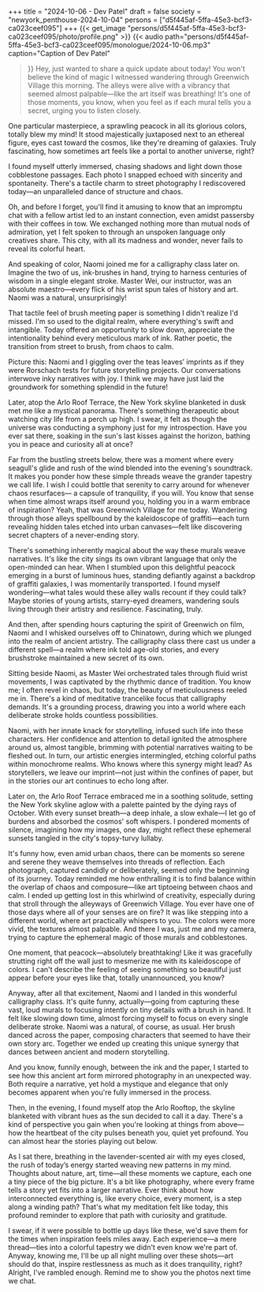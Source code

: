 +++
title = "2024-10-06 - Dev Patel"
draft = false
society = "newyork_penthouse-2024-10-04"
persons = ["d5f445af-5ffa-45e3-bcf3-ca023ceef095"]
+++
{{< get_image "persons/d5f445af-5ffa-45e3-bcf3-ca023ceef095/photo/profile.png" >}}
{{< audio
    path="persons/d5f445af-5ffa-45e3-bcf3-ca023ceef095/monologue/2024-10-06.mp3" 
    caption="Caption of Dev Patel"
>}}
Hey, just wanted to share a quick update about today!
You won't believe the kind of magic I witnessed wandering through Greenwich Village this morning. The alleys were alive with a vibrancy that seemed almost palpable—like the art itself was breathing! It's one of those moments, you know, when you feel as if each mural tells you a secret, urging you to listen closely. 

One particular masterpiece, a sprawling peacock in all its glorious colors, totally blew my mind! It stood majestically juxtaposed next to an ethereal figure, eyes cast toward the cosmos, like they're dreaming of galaxies. Truly fascinating, how sometimes art feels like a portal to another universe, right?

I found myself utterly immersed, chasing shadows and light down those cobblestone passages. Each photo I snapped echoed with sincerity and spontaneity. There's a tactile charm to street photography I rediscovered today—an unparalleled dance of structure and chaos.

Oh, and before I forget, you'll find it amusing to know that an impromptu chat with a fellow artist led to an instant connection, even amidst passersby with their coffees in tow. We exchanged nothing more than mutual nods of admiration, yet I felt spoken to through an unspoken language only creatives share. This city, with all its madness and wonder, never fails to reveal its colorful heart. 

And speaking of color, Naomi joined me for a calligraphy class later on. Imagine the two of us, ink-brushes in hand, trying to harness centuries of wisdom in a single elegant stroke. Master Wei, our instructor, was an absolute maestro—every flick of his wrist spun tales of history and art. Naomi was a natural, unsurprisingly!

That tactile feel of brush meeting paper is something I didn't realize I'd missed. I'm so used to the digital realm, where everything's swift and intangible. Today offered an opportunity to slow down, appreciate the intentionality behind every meticulous mark of ink. Rather poetic, the transition from street to brush, from chaos to calm.

Picture this: Naomi and I giggling over the teas leaves’ imprints as if they were Rorschach tests for future storytelling projects. Our conversations interwove inky narratives with joy. I think we may have just laid the groundwork for something splendid in the future! 

Later, atop the Arlo Roof Terrace, the New York skyline blanketed in dusk met me like a mystical panorama. There's something therapeutic about watching city life from a perch up high. I swear, it felt as though the universe was conducting a symphony just for my introspection. Have you ever sat there, soaking in the sun's last kisses against the horizon, bathing you in peace and curiosity all at once?

Far from the bustling streets below, there was a moment where every seagull's glide and rush of the wind blended into the evening's soundtrack. It makes you ponder how these simple threads weave the grander tapestry we call life. I wish I could bottle that serenity to carry around for whenever chaos resurfaces— a capsule of tranquility, if you will.
You know that sense when time almost wraps itself around you, holding you in a warm embrace of inspiration? Yeah, that was Greenwich Village for me today. Wandering through those alleys spellbound by the kaleidoscope of graffiti—each turn revealing hidden tales etched into urban canvases—felt like discovering secret chapters of a never-ending story.

There's something inherently magical about the way these murals weave narratives. It's like the city sings its own vibrant language that only the open-minded can hear. When I stumbled upon this delightful peacock emerging in a burst of luminous hues, standing defiantly against a backdrop of graffiti galaxies, I was momentarily transported. I found myself wondering—what tales would these alley walls recount if they could talk? Maybe stories of young artists, starry-eyed dreamers, wandering souls living through their artistry and resilience. Fascinating, truly.

And then, after spending hours capturing the spirit of Greenwich on film, Naomi and I whisked ourselves off to Chinatown, during which we plunged into the realm of ancient artistry. The calligraphy class there cast us under a different spell—a realm where ink told age-old stories, and every brushstroke maintained a new secret of its own.

Sitting beside Naomi, as Master Wei orchestrated tales through fluid wrist movements, I was captivated by the rhythmic dance of tradition. You know me; I often revel in chaos, but today, the beauty of meticulousness reeled me in. There's a kind of meditative trancelike focus that calligraphy demands. It's a grounding process, drawing you into a world where each deliberate stroke holds countless possibilities.

Naomi, with her innate knack for storytelling, infused such life into these characters. Her confidence and attention to detail ignited the atmosphere around us, almost tangible, brimming with potential narratives waiting to be fleshed out. In turn, our artistic energies intermingled, etching colorful paths within monochrome realms. Who knows where this synergy might lead? As storytellers, we leave our imprint—not just within the confines of paper, but in the stories our art continues to echo long after.

Later on, the Arlo Roof Terrace embraced me in a soothing solitude, setting the New York skyline aglow with a palette painted by the dying rays of October. With every sunset breath—a deep inhale, a slow exhale—I let go of burdens and absorbed the cosmos' soft whispers. I pondered moments of silence, imagining how my images, one day, might reflect these ephemeral sunsets tangled in the city's topsy-turvy lullaby.

It's funny how, even amid urban chaos, there can be moments so serene and serene they weave themselves into threads of reflection. Each photograph, captured candidly or deliberately, seemed only the beginning of its journey. Today reminded me how enthralling it is to find balance within the overlap of chaos and composure—like art tiptoeing between chaos and calm.
 I ended up getting lost in this whirlwind of creativity, especially during that stroll through the alleyways of Greenwich Village. You ever have one of those days where all of your senses are on fire? It was like stepping into a different world, where art practically whispers to you. The colors were more vivid, the textures almost palpable. And there I was, just me and my camera, trying to capture the ephemeral magic of those murals and cobblestones.

One moment, that peacock—absolutely breathtaking! Like it was gracefully strutting right off the wall just to mesmerize me with its kaleidoscope of colors. I can't describe the feeling of seeing something so beautiful just appear before your eyes like that, totally unannounced, you know?

Anyway, after all that excitement, Naomi and I landed in this wonderful calligraphy class. It's quite funny, actually—going from capturing these vast, loud murals to focusing intently on tiny details with a brush in hand. It felt like slowing down time, almost forcing myself to focus on every single deliberate stroke. Naomi was a natural, of course, as usual. Her brush danced across the paper, composing characters that seemed to have their own story arc. Together we ended up creating this unique synergy that dances between ancient and modern storytelling.

And you know, funnily enough, between the ink and the paper, I started to see how this ancient art form mirrored photography in an unexpected way. Both require a narrative, yet hold a mystique and elegance that only becomes apparent when you're fully immersed in the process.

Then, in the evening, I found myself atop the Arlo Rooftop, the skyline blanketed with vibrant hues as the sun decided to call it a day. There's a kind of perspective you gain when you're looking at things from above—how the heartbeat of the city pulses beneath you, quiet yet profound. You can almost hear the stories playing out below.

As I sat there, breathing in the lavender-scented air with my eyes closed, the rush of today’s energy started weaving new patterns in my mind. Thoughts about nature, art, time—all these moments we capture, each one a tiny piece of the big picture. It's a bit like photography, where every frame tells a story yet fits into a larger narrative. Ever think about how interconnected everything is, like every choice, every moment, is a step along a winding path? That's what my meditation felt like today, this profound reminder to explore that path with curiosity and gratitude. 

I swear, if it were possible to bottle up days like these, we'd save them for the times when inspiration feels miles away. Each experience—a mere thread—ties into a colorful tapestry we didn't even know we're part of. Anyway, knowing me, I'll be up all night mulling over these shots—art should do that, inspire restlessness as much as it does tranquility, right?
Alright, I've rambled enough. Remind me to show you the photos next time we chat.
